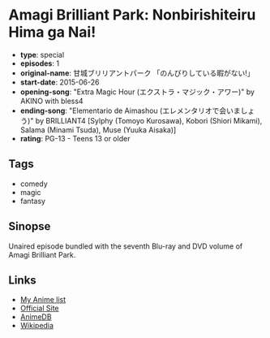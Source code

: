 # Amagi Brilliant Park: Nonbirishiteiru Hima ga Nai!

-   **type**: special
-   **episodes**: 1
-   **original-name**: 甘城ブリリアントパーク 「のんびりしている暇がない!」
-   **start-date**: 2015-06-26
-   **opening-song**: "Extra Magic Hour (エクストラ・マジック・アワー)" by AKINO with bless4
-   **ending-song**: "Elementario de Aimashou (エレメンタリオで会いましょう)" by BRILLIANT4 [Sylphy (Tomoyo Kurosawa), Kobori (Shiori Mikami), Salama (Minami Tsuda), Muse (Yuuka Aisaka)]
-   **rating**: PG-13 - Teens 13 or older

## Tags

-   comedy
-   magic
-   fantasy

## Sinopse

Unaired episode bundled with the seventh Blu-ray and DVD volume of Amagi Brilliant Park.

## Links

-   [My Anime list](https://myanimelist.net/anime/30206/Amagi_Brilliant_Park__Nonbirishiteiru_Hima_ga_Nai)
-   [Official Site](http://www.tbs.co.jp/anime/amaburi/goods/)
-   [AnimeDB](http://anidb.info/perl-bin/animedb.pl?show=anime&aid=10399)
-   [Wikipedia](http://en.wikipedia.org/wiki/Amagi_Brilliant_Park)
